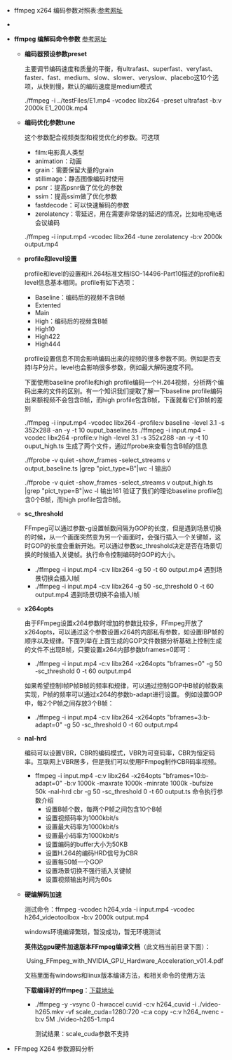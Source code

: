 - ffmpeg x264 编码参数对照表:[参考网址](https://blog.csdn.net/byxdaz/article/details/80663718)

- 

- **ffmpeg 编解码命令参数** [参考网址](https://blog.csdn.net/Lyman_Ye/article/details/80305904)
  
  - **编码器预设参数preset**
  
    主要调节编码速度和质量的平衡，有ultrafast、superfast、veryfast、faster、fast、medium、slow、slower、veryslow、placebo这10个选项，从快到慢，默认的编码速度是medium模式
  
    ./ffmpeg -i ../testFiles/E1.mp4 -vcodec libx264 -preset ultrafast -b:v 2000k E1_2000k.mp4
  
  - **编码优化参数tune**
  
    这个参数配合视频类型和视觉优化的参数。可选项
  
    - film:电影真人类型
    - animation：动画
    - grain：需要保留大量的grain
    - stillimage：静态图像编码时使用
    - psnr：提高psnr做了优化的参数
    - ssim：提高ssim做了优化参数
    - fastdecode：可以快速解码的参数
    - zerolatency：零延迟，用在需要非常低的延迟的情况，比如电视电话会议编码
  
    ./ffmpeg -i input.mp4 -vcodec libx264 -tune zerolatency -b:v 2000k output.mp4
  
  - **profile和level设置**
  
    profile和level的设置和H.264标准文档ISO-14496-Part10描述的profile和level信息基本相同。profile有如下选项：
  
    - Baseline：编码后的视频不含B帧
    - Extented
    - Main
    - High：编码后的视频含B帧
    - High10
    - High422
    - High444
  
    profile设置信息不同会影响编码出来的视频的很多参数不同。例如是否支持I与P分片。level也会影响很多参数，例如最大解码速度不同。
  
    下面使用baseline profile和high profile编码一个H.264视频，分析两个编码出来的文件的区别。有一个知识我们提取了解一下baseline profile编码出来额视频不会包含B帧，而high profile包含B帧，下面就看它们B帧的差别
  
    ./ffmpeg -i input.mp4 -vcodec libx264 -profile:v baseline -level 3.1 -s 352x288 -an -y -t 10 ouput_baseline.ts
    ./ffmpeg -i input.mp4 -vcodec libx264 -profile:v high -level 3.1 -s 352x288 -an -y -t 10 ouput_high.ts
    生成了两个文件，通过ffprobe来查看包含B帧的信息
  
    ./ffprobe -v quiet -show_frames -select_streams v output_baseline.ts |grep "pict_type=B"|wc -l
    输出0
  
    ./ffprobe -v quiet -show_frames -select_streams v output_high.ts |grep "pict_type=B"|wc -l
    输出161
    验证了我们的理论baseline profile包含0个B帧，而high profile包含B帧。
  
  - **sc_threshold**
  
    FFmpeg可以通过参数-g设置帧数间隔为GOP的长度，但是遇到场景切换的时候，从一个画面突然变为另一个画面时，会强行插入一个关键帧，这时GOP的长度会重新开始。可以通过参数sc_threshold决定是否在场景切换的时候插入关键帧。执行命令控制编码时GOP的大小。
  
    - ./ffmpeg -i input.mp4 -c:v libx264 -g 50 -t 60 output.mp4   遇到场景切换会插入I帧
    - ./ffmpeg -i input.mp4 -c:v libx264 -g 50 -sc_threshold 0 -t 60 output.mp4  遇到场景切换不会插入I帧
  
  - **x264opts**
  
    由于FFmpeg设置x264参数时增加的参数比较多，FFmpeg开放了x264opts，可以通过这个参数设置x264的内部私有参数，如设置IBP帧的顺序以及规律。下面列举在上面生成的GOP文件数据分析基础上控制生成的文件不出现B帧，只要设置x264内部参数bframes=0即可：
  
    - ./ffmpeg -i input.mp4 -c:v libx264 -x264opts "bframes=0" -g 50 -sc_threshold 0 -t 60 output.mp4  
  
    如果希望控制I帧P帧B帧的频率和规律，可以通过控制GOP中B帧的帧数来实现，P帧的频率可以通过x264的参数b-adapt进行设置。
    例如设置GOP中，每2个P帧之间存放3个B帧：
  
    - ./ffmpeg -i input.mp4 -c:v libx264 -x264opts "bframes=3:b-adapt=0" -g 50 -sc_threshold 0 -t 60 output.mp4
  
  - **nal-hrd**
  
    编码可以设置VBR，CBR的编码模式，VBR为可变码率，CBR为恒定码率。互联网上VBR居多，但是我们可以使用FFmpeg制作CBR码率视频。
  
    - ffmpeg -i input.mp4 -c:v libx264 -x264opts "bframes=10:b-adapt=0" -b:v 1000k -maxrate 1000k -minrate 1000k -bufsize 50k -nal-hrd cbr -g 50 -sc_threshold 0 -t 60 output.ts
      命令执行参数介绍
      - 设置B帧个数，每两个P帧之间包含10个B帧
      - 设置视频码率为1000kbit/s
      - 设置最大码率为1000kbit/s
      - 设置最小码率为1000kbit/s
      - 设置编码的buffer大小为50KB
      - 设置H.264的编码HRD信号为CBR
      - 设置每50帧一个GOP
      - 设置场景切换不强行插入关键帧
      - 设置视频输出时间为60s
    
  - **硬编解码加速**
  
    测试命令：ffmpeg -vcodec h264_vda -i input.mp4 -vcodec h264_videotoolbox -b:v 2000k output.mp4
  
    windows环境编译繁琐，暂没成功，暂无环境测试
    
    **英伟达gpu硬件加速版本FFmpeg编译文档**（此文档当前目录下面）：	
    
    ​	Using_FFmpeg_with_NVIDIA_GPU_Hardware_Acceleration_v01.4.pdf
    
    文档里面有windows和linux版本编译方法，和相关命令的使用方法
    
    
    
    **下载编译好的ffmpeg**：[下载地址](https://ffmpeg.zeranoe.com/builds/win64/static/ffmpeg-20200213-6d37ca8-win64-static.zip)
    
    - ./ffmpeg -y -vsync 0 -hwaccel cuvid -c:v h264_cuvid -i ./video-h265.mkv -vf
      scale_cuda=1280:720 -c:a copy -c:v h264_nvenc -b:v 5M ./video-h265-1.mp4  
    
      测试结果：scale_cuda参数不支持
    
  
- FFmpeg X264 参数源码分析